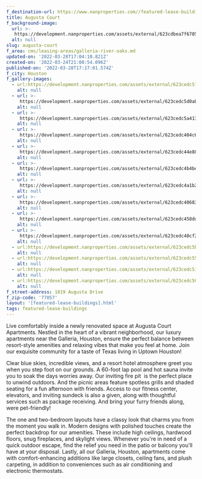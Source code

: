 ```yaml
---
f_destination-url: https://www.nanproperties.com//featured-lease-buildings/augusta-court
title: Augusta Court
f_background-image:
  url: >-
   https://development.nanproperties.com/assets/external/623cdbea7f6705ff67b2b572_screen20shot202022-03-2420at204.00.24%20PM.png
  alt: null
slug: augusta-court
f_area: cms/leasing-areas/galleria-river-oaks.md
updated-on: '2022-03-28T17:04:10.821Z'
created-on: '2022-03-24T21:00:54.096Z'
published-on: '2022-03-28T17:17:01.574Z'
f_city: Houston
f_gallery-images:
  - url:https://development.nanproperties.com/assets/external/623cedc5703a171088df49fa_img_2861201.jpeg
    alt: null
  - url: >-
     https://development.nanproperties.com/assets/external/623cedc5d0ab4f65aee4b5e1_photo20oct20142c20122033204720pm201.jpeg
    alt: null
  - url: >-
     https://development.nanproperties.com/assets/external/623cedc5a41351ed8659cd1d_photo20oct20142c20122034204620pm202.jpeg
    alt: null
  - url: >-
     https://development.nanproperties.com/assets/external/623cedc404c65bfd02f5eec1_photo20oct20142c20122039200420pm1.jpeg
    alt: null
  - url: >-
     https://development.nanproperties.com/assets/external/623cedc44e881dfff6038ae7_photo20oct20142c20122039204020pm203.jpeg
    alt: null
  - url: >-
     https://development.nanproperties.com/assets/external/623cedc4b4be543486501e43_photo20oct20142c20122042201820pm203.jpeg
    alt: null
  - url: >-
     https://development.nanproperties.com/assets/external/623cedc4a1b2740c6debf66c_181920augusta20drive20houston20tx20usa20-20017.jpeg
    alt: null
  - url: >-
     https://development.nanproperties.com/assets/external/623cedc40683b5a61d8561aa_181920augusta20drive20houston20tx20usa20-20006.jpeg
    alt: null
  - url: >-
     https://development.nanproperties.com/assets/external/623cedc458dd97693841930c_181920augusta20drive20houston20tx20usa20-20007.jpeg
    alt: null
  - url: >-
     https://development.nanproperties.com/assets/external/623cedc40cf27665652d4fbd_181920augusta20drive20houston20tx20usa20-20013.jpeg
    alt: null
  - url:https://development.nanproperties.com/assets/external/623cedc5b4be546bef501e5b_ex1.jpeg
    alt: null
  - url:https://development.nanproperties.com/assets/external/623cedc55eb003e196006157_ex5.jpeg
    alt: null
  - url:https://development.nanproperties.com/assets/external/623cedc51da45211502012fd_ex3.jpeg
    alt: null
  - url:https://development.nanproperties.com/assets/external/623cedc50cf2761dbc2d4fc4_ex7.jpeg
    alt: null
f_street-address: 1819 Augusta Drive
f_zip-code: '77057'
layout: '[featured-lease-buildings].html'
tags: featured-lease-buildings
---
```


Live comfortably inside a newly renovated space at Augusta Court Apartments. Nestled in the heart of a vibrant neighborhood, our luxury apartments near the Galleria, Houston, ensure the perfect balance between resort-style amenities and relaxing vibes that make you feel at home. Join our exquisite community for a taste of Texas living in Uptown Houston!

Clear blue skies, incredible views, and a resort hotel atmosphere greet you when you step foot on our grounds. A 60-foot lap pool and hot sauna invite you to soak the days worries away. Our inviting fire pit  is the perfect place to unwind outdoors. And the picnic areas feature spotless grills and shaded seating for a fun afternoon with friends. Access to our fitness center, elevators, and inviting sundeck is also a given, along with thoughtful services such as package receiving. And bring your furry friends along, were pet-friendly!

The one and two-bedroom layouts have a classy look that charms you from the moment you walk in. Modern designs with polished touches create the perfect backdrop for our amenities. These include high ceilings, hardwood floors, snug fireplaces, and skylight views. Whenever you're in need of a quick outdoor escape, find the relief you need in the patio or balcony you'll have at your disposal. Lastly, all our Galleria, Houston, apartments come with comfort-enhancing additions like large closets, ceiling fans, and plush carpeting, in addition to conveniences such as air conditioning and electronic thermostats.
